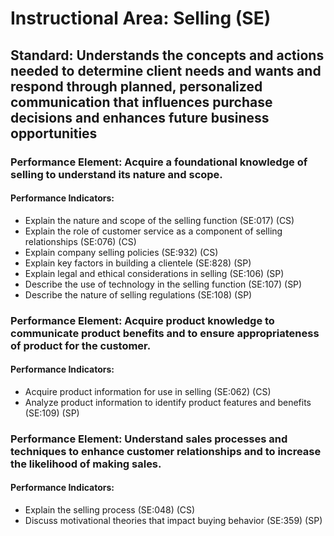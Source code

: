 # Instructional Area: Selling (SE)

## Standard: Understands the concepts and actions needed to determine client needs and wants and respond through planned, personalized communication that influences purchase decisions and enhances future business opportunities

### Performance Element: Acquire a foundational knowledge of selling to understand its nature and scope.

#### Performance Indicators:

* Explain the nature and scope of the selling function (SE:017) (CS)
* Explain the role of customer service as a component of selling relationships (SE:076) (CS)
* Explain company selling policies (SE:932) (CS)
* Explain key factors in building a clientele (SE:828) (SP)
* Explain legal and ethical considerations in selling (SE:106) (SP)
* Describe the use of technology in the selling function (SE:107) (SP)
* Describe the nature of selling regulations (SE:108) (SP)

### Performance Element: Acquire product knowledge to communicate product benefits and to ensure appropriateness of product for the customer.

#### Performance Indicators:

* Acquire product information for use in selling (SE:062) (CS)
* Analyze product information to identify product features and benefits (SE:109) (SP)

### Performance Element: Understand sales processes and techniques to enhance customer relationships and to increase the likelihood of making sales.

#### Performance Indicators:

* Explain the selling process (SE:048) (CS)
* Discuss motivational theories that impact buying behavior (SE:359) (SP)

